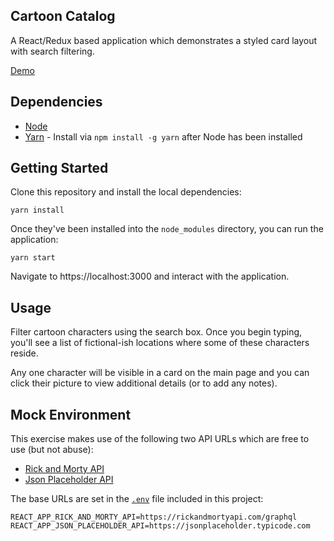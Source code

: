 ## Cartoon Catalog

A React/Redux based application which demonstrates a styled card layout with search filtering.

[Demo](https://arizonatribe.github.io/cartoon-catalog/)

## Dependencies

* [Node](https://nodejs.org/en/)
* [Yarn](https://yarnpkg.com) - Install via `npm install -g yarn` after Node has been installed

## Getting Started

Clone this repository and install the local dependencies:

```
yarn install
```

Once they've been installed into the `node_modules` directory, you can run the application:

```
yarn start
```

Navigate to https://localhost:3000 and interact with the application.

## Usage

Filter cartoon characters using the search box. Once you begin typing, you'll see a list of fictional-ish locations where some of these characters reside.

Any one character will be visible in a card on the main page and you can click their picture to view additional details (or to add any notes).

## Mock Environment

This exercise makes use of the following two API URLs which are free to use (but not abuse):
* [Rick and Morty API](https://rickandmortyapi.com/graphql)
* [Json Placeholder API](https://jsonplaceholder.typicode.com)

The base URLs are set in the [`.env`](.env) file included in this project:

```
REACT_APP_RICK_AND_MORTY_API=https://rickandmortyapi.com/graphql
REACT_APP_JSON_PLACEHOLDER_API=https://jsonplaceholder.typicode.com
```
